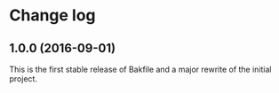 # Change log
## 1.0.0 (2016-09-01)
This is the first stable release of Bakfile and a major rewrite of the initial
project.
